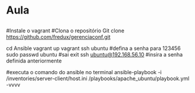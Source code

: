 # Aula
## 

#Instale o vagrant
#Clona o repositório
Git clone https://github.com/fredux/gerenciaconf.git

cd Ansible
vagrant up
vagrant ssh ubuntu
#defina a senha para 123456
sudo passwd ubuntu
#sai 
exit
ssh ubuntu@192.168.56.10
#insira a senha definida anteriormente

#executa o comando do ansible no terminal
ansible-playbook -i /inventories/server-client/host.ini /playbooks/apache_ubuntu/playbook.yml  -vvvv

